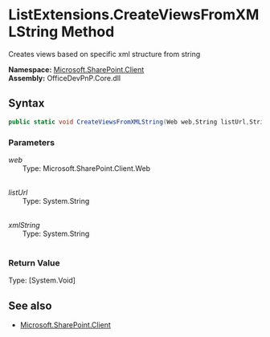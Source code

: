 # ListExtensions.CreateViewsFromXMLString Method  
Creates views based on specific xml structure from string  

**Namespace:** [Microsoft.SharePoint.Client](Microsoft.SharePoint.Client.md)  
**Assembly:** OfficeDevPnP.Core.dll  
## Syntax
```C#
public static void CreateViewsFromXMLString(Web web,String listUrl,String xmlString)
```
### Parameters
*web*  
&emsp;&emsp;Type: Microsoft.SharePoint.Client.Web  
&emsp;&emsp;  
  
*listUrl*  
&emsp;&emsp;Type: System.String  
&emsp;&emsp;  
  
*xmlString*  
&emsp;&emsp;Type: System.String  
&emsp;&emsp;  
  
### Return Value
Type: [System.Void]  

## See also
- [Microsoft.SharePoint.Client](Microsoft.SharePoint.Client.md)
